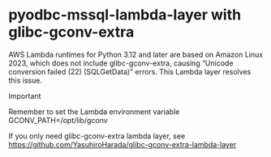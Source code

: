 # pyodbc-mssql-lambda-layer with glibc-gconv-extra

AWS Lambda runtimes for Python 3.12 and later are based on Amazon Linux 2023, which does not include glibc-gconv-extra, causing “Unicode conversion failed (22) (SQLGetData)” errors. This Lambda layer resolves this issue.

> [!IMPORTANT]
> Remember to set the Lambda environment variable GCONV_PATH=/opt/lib/gconv

If you only need glibc-gconv-extra lambda layer, see 
https://github.com/YasuhiroHarada/glibc-gconv-extra-lambda-layer
